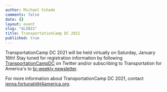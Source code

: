 ```yaml
---
author: Michael Schade
comments: false
date: {}
layout: event
slug: "dc2021"
title: TransportationCamp DC 2021
published: true
---
```


TransportationCamp DC 2021 will be held virtually on Saturday, January 16th! Stay tuned for registration information by following [TransportationCampDC](https://twitter.com/transpocampDC) on Twitter and/or subscribing to Transportation for America's to [bi-weekly newsletter](http://action.smartgrowthamerica.org/p/salsa/web/common/public/signup?signup_page_KEY=8375).

For more information about TransportationCamp DC 2021, contact jenna.fortunati@t4america.org.
